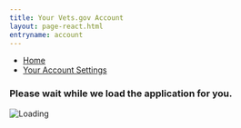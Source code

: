 ```yaml
---
title: Your Vets.gov Account
layout: page-react.html
entryname: account
---
```

<div id="main">
  <nav class="va-nav-breadcrumbs">
    <ul class="row va-nav-breadcrumbs-list columns" role="menubar" aria-label="Primary">
      <li><a href="/" onClick="recordEvent({ event: 'nav-breadcrumb', 'nav-breadcrumb-section': 'home' });">Home</a></li>
      <li><a aria-current="page" href="/account/">Your Account Settings</a></li>
    </ul>
  </nav>

  <div class="section">
    <div id="react-root">
      <div class="loading-message">
        <h3>Please wait while we load the application for you.</h3>
        <img src="/img/preloader-primary-darkest.gif" alt="Loading">
      </div>
    </div>
  </div>
  <!-- Account Beta End -->
</div>

